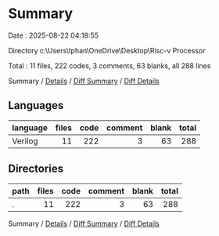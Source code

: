 # Summary

Date : 2025-08-22 04:18:55

Directory c:\\Users\\tphan\\OneDrive\\Desktop\\Risc-v Processor

Total : 11 files,  222 codes, 3 comments, 63 blanks, all 288 lines

Summary / [Details](details.md) / [Diff Summary](diff.md) / [Diff Details](diff-details.md)

## Languages
| language | files | code | comment | blank | total |
| :--- | ---: | ---: | ---: | ---: | ---: |
| Verilog | 11 | 222 | 3 | 63 | 288 |

## Directories
| path | files | code | comment | blank | total |
| :--- | ---: | ---: | ---: | ---: | ---: |
| . | 11 | 222 | 3 | 63 | 288 |

Summary / [Details](details.md) / [Diff Summary](diff.md) / [Diff Details](diff-details.md)